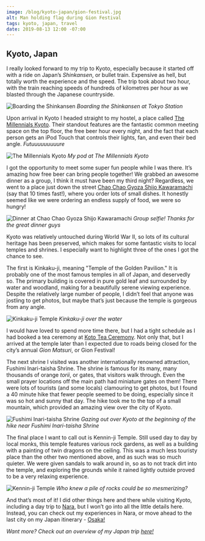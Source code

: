```yaml
---
image: /blog/kyoto-japan/gion-festival.jpg
alt: Man holding flag during Gion Festival
tags: kyoto, japan, travel
date: 2019-08-13 12:00 -07:00
---
```


## Kyoto, Japan

I really looked forward to my trip to Kyoto, especially because it started off with a ride on Japan’s *Shinkansen*, or bullet train. Expensive as hell, but totally worth the experience and the speed. The trip took about two hour, with the train reaching speeds of hundreds of kilometres per hour as we blasted through the Japanese countryside.

![Boarding the Shinkansen](/blog/kyoto-japan/shinkansen.jpeg)
*Boarding the *Shinkansen* at Tokyo Station*

 Upon arrival in Kyoto I headed straight to my hostel, a place called [The Millennials Kyoto](https://www.themillennials.jp/kyoto). Their standout features are the fantastic common meeting space on the top floor, the free beer hour every night, and the fact that each person gets an iPod Touch that controls their lights, fan, and even their bed angle. *Futuuuuuuuuure*

![The Millennials Kyoto](/blog/kyoto-japan/millennials-kyoto.jpg)
*My pod at The Millennials Kyoto*

I got the opportunity to meet some super fun people while I was there. It’s amazing how free beer can bring people together! We grabbed an awesome dinner as a group, I think it must have been my third night? Regardless, we went to a place just down the street [Chao Chao Gyoza Shijo Kawaramachi](https://www.gyozakeikaku.com/shop/list/detail/18) (say that 10 times fast!), where you order lots of small dishes. It honestly seemed like we were ordering an endless supply of food, we were so hungry!

![Dinner at Chao Chao Gyoza Shijo Kawaramachi](/blog/kyoto-japan/dinner-selfie.jpg)
*Group selfie! Thanks for the great dinner guys*

Kyoto was relatively untouched during World War II, so lots of its cultural heritage has been preserved, which makes for some fantastic visits to local temples and shrines. I especially want to highlight three of the ones I got the chance to see.

The first is Kinkaku-ji, meaning "Temple of the Golden Pavilion." It is probably one of the most famous temples in all of Japan, and deservedly so. The primary building is covered in pure gold leaf and surrounded by water and woodland, making for a beautifully serene viewing experience. Despite the relatively large number of people, I didn’t feel that anyone was jostling to get photos, but maybe that’s just because the temple is gorgeous from any angle.

![Kinkaku-ji Temple](/blog/kyoto-japan/kinkaku-ji.jpeg)
*Kinkaku-ji over the water*

I would have loved to spend more time there, but I had a tight schedule as I had booked a tea ceremony at [Koto Tea Ceremony](http://teaceremony-kyoto.com/). Not only that, but I arrived at the temple later than I expected due to roads being closed for the city’s annual *Gion Matsuri*, or Gion Festival!

The next shrine I visited was another internationally renowned attraction, Fushimi Inari-taisha Shrine. The shrine is famous for its many, many thousands of orange *torii*, or gates, that visitors walk through. Even the small prayer locations off the main path had miniature gates on them! There were lots of tourists (and some locals) clamouring to get photos, but I found a 40 minute hike that fewer people seemed to be doing, especially since it was so hot and sunny that day. The hike took me to the top of a small mountain, which provided an amazing view over the city of Kyoto.

![Fushimi Inari-taisha Shrine](/blog/kyoto-japan/fushimi-inari-taisha.jpeg)
*Gazing out over Kyoto at the beginning of the hike near Fushimi Inari-taisha Shrine*

The final place I want to call out is Kennin-ji Temple. Still used day to day by local monks, this temple features various rock gardens, as well as a building with a painting of twin dragons on the ceiling. This was a much less touristy place than the other two mentioned above, and as such was so much quieter. We were given sandals to walk around in, so as to not track dirt into the temple, and exploring the grounds while it rained lightly outside proved to be a very relaxing experience.

![Kennin-ji Temple](/blog/kyoto-japan/kennin-ji.jpeg)
*Who knew a pile of rocks could be so mesmerizing?*

And that’s most of it! I did other things here and there while visiting Kyoto, including a day trip to [Nara](/post/nara-japan), but I won’t go into all the little details here. Instead, you can check out my experiences in Nara, or move ahead to the last city on my Japan itinerary - [Osaka!](/post/osaka-japan)

*Want more? Check out an overview of my Japan trip [here!](/post/japan-land-of-the-rising-sun)*
